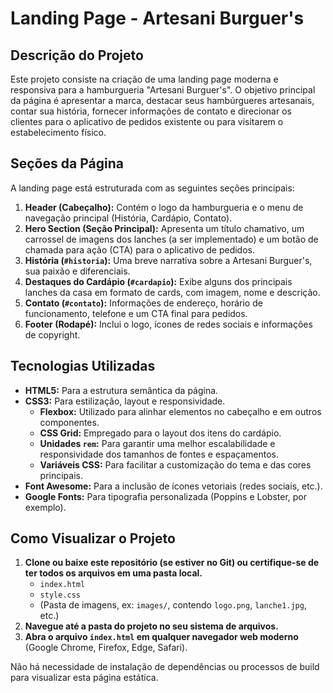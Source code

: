# Landing Page - Artesani Burguer's

## Descrição do Projeto

Este projeto consiste na criação de uma landing page moderna e responsiva para a hamburgueria "Artesani Burguer's". O objetivo principal da página é apresentar a marca, destacar seus hambúrgueres artesanais, contar sua história, fornecer informações de contato e direcionar os clientes para o aplicativo de pedidos existente ou para visitarem o estabelecimento físico.

## Seções da Página

A landing page está estruturada com as seguintes seções principais:

1.  **Header (Cabeçalho):** Contém o logo da hamburgueria e o menu de navegação principal (História, Cardápio, Contato).
2.  **Hero Section (Seção Principal):** Apresenta um título chamativo, um carrossel de imagens dos lanches (a ser implementado) e um botão de chamada para ação (CTA) para o aplicativo de pedidos.
3.  **História (`#historia`):** Uma breve narrativa sobre a Artesani Burguer's, sua paixão e diferenciais.
4.  **Destaques do Cardápio (`#cardapio`):** Exibe alguns dos principais lanches da casa em formato de cards, com imagem, nome e descrição.
5.  **Contato (`#contato`):** Informações de endereço, horário de funcionamento, telefone e um CTA final para pedidos.
6.  **Footer (Rodapé):** Inclui o logo, ícones de redes sociais e informações de copyright.

## Tecnologias Utilizadas

* **HTML5:** Para a estrutura semântica da página.
* **CSS3:** Para estilização, layout e responsividade.
    * **Flexbox:** Utilizado para alinhar elementos no cabeçalho e em outros componentes.
    * **CSS Grid:** Empregado para o layout dos itens do cardápio.
    * **Unidades `rem`:** Para garantir uma melhor escalabilidade e responsividade dos tamanhos de fontes e espaçamentos.
    * **Variáveis CSS:** Para facilitar a customização do tema e das cores principais.
* **Font Awesome:** Para a inclusão de ícones vetoriais (redes sociais, etc.).
* **Google Fonts:** Para tipografia personalizada (Poppins e Lobster, por exemplo).

## Como Visualizar o Projeto

1.  **Clone ou baixe este repositório (se estiver no Git) ou certifique-se de ter todos os arquivos em uma pasta local.**
    * `index.html`
    * `style.css`
    * (Pasta de imagens, ex: `images/`, contendo `logo.png`, `lanche1.jpg`, etc.)
2.  **Navegue até a pasta do projeto no seu sistema de arquivos.**
3.  **Abra o arquivo `index.html` em qualquer navegador web moderno** (Google Chrome, Firefox, Edge, Safari).

Não há necessidade de instalação de dependências ou processos de build para visualizar esta página estática.

